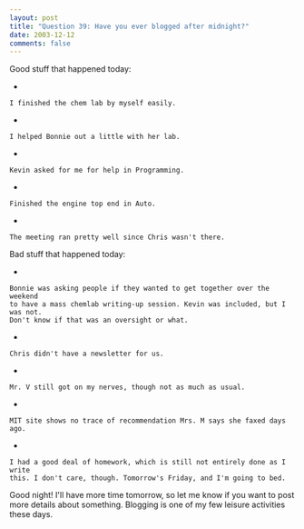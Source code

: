 ```yaml
---
layout: post
title: "Question 39: Have you ever blogged after midnight?"
date: 2003-12-12
comments: false
---
```

Good stuff that happened today:



    
*   
    
    I finished the chem lab by myself easily.
    
    
*   
    
    I helped Bonnie out a little with her lab.
    
    
*   
    
    Kevin asked for me for help in Programming.
    
    
*   
    
    Finished the engine top end in Auto.
    
    
*   
    
    The meeting ran pretty well since Chris wasn't there.
    
    
    





Bad stuff that happened today:



    
*   
    
    Bonnie was asking people if they wanted to get together over the weekend
    to have a mass chemlab writing-up session. Kevin was included, but I was not.
    Don't know if that was an oversight or what.
    
    
*   
    
    Chris didn't have a newsletter for us.
    
    
*   
    
    Mr. V still got on my nerves, though not as much as usual.
    
    
*   
    
    MIT site shows no trace of recommendation Mrs. M says she faxed days ago.
    
    
*   
    
    I had a good deal of homework, which is still not entirely done as I write
    this. I don't care, though. Tomorrow's Friday, and I'm going to bed.
    
    
    





Good night! I'll have more time tomorrow, so let me know if you want to post
more details about something. Blogging is one of my few leisure activities
these days.
